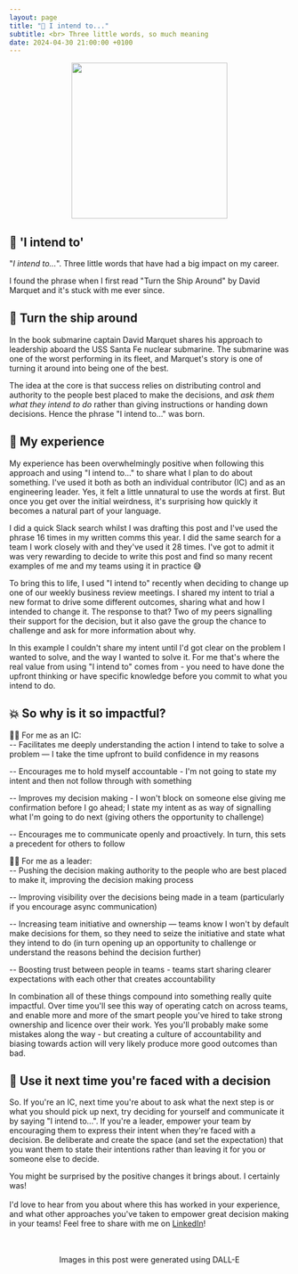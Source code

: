 ```yaml
---
layout: page
title: "🙋 I intend to..."
subtitle: <br> Three little words, so much meaning
date: 2024-04-30 21:00:00 +0100
---
```


<p align="center"> 
  <img width="280" height="280" src="https://raw.githubusercontent.com/lukebriscoe/lukebriscoe.github.io/main/assets/img/DALL%C2%B7E%202024-04-.webp">
</p>


## 🙋 'I intend to'
"_I intend to..._". Three little words that have had a big impact on my career.

I found the phrase when I first read "Turn the Ship Around" by David Marquet and it's stuck with me ever since.

## 🚢 Turn the ship around
In the book submarine captain David Marquet shares his approach to leadership aboard the USS Santa Fe nuclear submarine. The submarine was one of the worst performing in its fleet, and Marquet's story is one of turning it around into being one of the best.

The idea at the core is that success relies on distributing control and authority to the people best placed to make the decisions, and *ask them what they intend to do* rather than giving instructions or handing down decisions. Hence the phrase "I intend to..." was born.

## 💭 My experience
My experience has been overwhelmingly positive when following this approach and using "I intend to..." to share what I plan to do about something. I've used it both as both an individual contributor (IC) and as an engineering leader. Yes, it felt a little unnatural to use the words at first. But once you get over the initial weirdness, it's surprising how quickly it becomes a natural part of your language. 

I did a quick Slack search whilst I was drafting this post and I've used the phrase 16 times in my written comms this year. I did the same search for a team I work closely with and they've used it 28 times. I've got to admit it was very rewarding to decide to write this post and find so many recent examples of me and my teams using it in practice 😅

To bring this to life, I used "I intend to" recently when deciding to change up one of our weekly business review meetings. I shared my intent to trial a new format to drive some different outcomes, sharing what and how I intended to change it. The response to that? Two of my peers signalling their support for the decision, but it also gave the group the chance to challenge and ask for more information about why.

In this example I couldn't share my intent until I'd got clear on the problem I wanted to solve, and the way I wanted to solve it. For me that's where the real value from using "I intend to" comes from - you need to have done the upfront thinking or have specific knowledge before you commit to what you intend to do.

## 💥 So why is it so impactful? 

🧑‍💻 For me as an IC: <br>
-- Facilitates me deeply understanding the action I intend to take to solve a problem — I take the time upfront to build confidence in my reasons

-- Encourages me to hold myself accountable - I'm not going to state my intent and then not follow through with something

-- Improves my decision making - I won't block on someone else giving me confirmation before I go ahead; I state my intent as as way of signalling what I'm going to do next (giving others the opportunity to challenge)

-- Encourages me to communicate openly and proactively. In turn, this sets a precedent for others to follow


🧑‍✈️ For me as a leader: <br>
-- Pushing the decision making authority to the people who are best placed to make it, improving the decision making process

-- Improving visibility over the decisions being made in a team (particularly if you encourage async communication)

-- Increasing team initiative and ownership — teams know I won't by default make decisions for them, so they need to seize the initiative and state what they intend to do (in turn opening up an opportunity to challenge or understand the reasons behind the decision further)

-- Boosting trust between people in teams - teams start sharing clearer expectations with each other that creates accountability

In combination all of these things compound into something really quite impactful. Over time you'll see this way of operating catch on across teams, and enable more and more of the smart people you've hired to take strong ownership and licence over their work. Yes you'll probably make some mistakes along the way - but creating a culture of accountability and biasing towards action will very likely produce more good outcomes than bad. 

## 🙌 Use it next time you're faced with a decision
So. If you're an IC, next time you're about to ask what the next step is or what you should pick up next, try deciding for yourself and communicate it by saying "I intend to...". 
If you're a leader, empower your team by encouraging them to express their intent when they're faced with a decision. Be deliberate and create the space (and set the expectation) that you want them to state their intentions rather than leaving it for you or someone else to decide. 

You might be surprised by the positive changes it brings about. I certainly was!
<br>
<br>
I'd love to hear from you about where this has worked in your experience, and what other approaches you've taken to empower great decision making in your teams! Feel free to share with me on [LinkedIn](https://www.linkedin.com/in/lbriscoe/)!
<br>
<br>
<br>

<center>Images in this post were generated using DALL-E</center>

